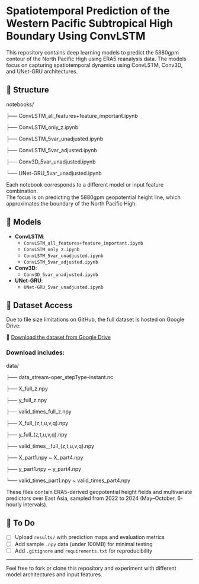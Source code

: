 # Spatiotemporal Prediction of the Western Pacific Subtropical High Boundary Using ConvLSTM 

This repository contains deep learning models to predict the 5880gpm contour of the North Pacific High using ERA5 reanalysis data. The models focus on capturing spatiotemporal dynamics using ConvLSTM, Conv3D, and UNet-GRU architectures.

## 📁 Structure
notebooks/

├── ConvLSTM_all_features+feature_important.ipynb

├── ConvLSTM_only_z.ipynb

├── ConvLSTM_5var_unadjusted.ipynb

├── ConvLSTM_5var_adjusted.ipynb

├── Conv3D_5var_unadjusted.ipynb

└── UNet-GRU_5var_unadjusted.ipynb



Each notebook corresponds to a different model or input feature combination.  
The focus is on predicting the 5880gpm geopotential height line, which approximates the boundary of the North Pacific High.

## 🧪 Models

- **ConvLSTM**:  
  - `ConvLSTM_all_features+feature_important.ipynb`  
  - `ConvLSTM_only_z.ipynb`  
  - `ConvLSTM_5var_unadjusted.ipynb`  
  - `ConvLSTM_5var_adjusted.ipynb`
- **Conv3D**:  
  - `Conv3D_5var_unadjusted.ipynb`
- **UNet-GRU**:  
  - `UNet-GRU_5var_unadjusted.ipynb`

## 📂 Dataset Access

Due to file size limitations on GitHub, the full dataset is hosted on Google Drive:

🔗 [Download the dataset from Google Drive](https://drive.google.com/drive/u/0/folders/10oi15WS6di_tycivWf58LBTeFuGfWwdW)

### Download includes:

data/

├── data_stream-oper_stepType-instant.nc

├── X_full_z.npy

├── y_full_z.npy

├── valid_times_full_z.npy

├── X_full_(z,t,u,v,q).npy

├── y_full_(z,t,u,v,q).npy

├── valid_times__full_(z,t,u,v,q).npy

├── X_part1.npy ~ X_part4.npy

├── y_part1.npy ~ y_part4.npy

└── valid_times_part1.npy ~ valid_times_part4.npy


These files contain ERA5-derived geopotential height fields and multivariate predictors over East Asia, sampled from 2022 to 2024 (May–October, 6-hourly intervals).

## 🔧 To Do

- [ ] Upload `results/` with prediction maps and evaluation metrics
- [ ] Add sample `.npy` data (under 100MB) for minimal testing
- [ ] Add `.gitignore` and `requirements.txt` for reproducibility

---

Feel free to fork or clone this repository and experiment with different model architectures and input features.

